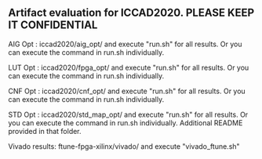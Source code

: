 ## Artifact evaluation for ICCAD2020. PLEASE KEEP IT CONFIDENTIAL


AIG Opt : iccad2020/aig_opt/ and execute "run.sh" for all results. Or you can execute the command in run.sh individually.

LUT Opt : iccad2020/fpga_opt/ and execute "run.sh" for all results. Or you can execute the command in run.sh individually.

CNF Opt : iccad2020/cnf_opt/ and execute "run.sh" for all results. Or you can execute the command in run.sh individually.

STD Opt : iccad2020/std_map_opt/ and execute "run.sh" for all results. Or you can execute the command in run.sh individually. Additional README provided in that folder.

Vivado results: ftune-fpga-xilinx/vivado/ and execute "vivado_ftune.sh"
